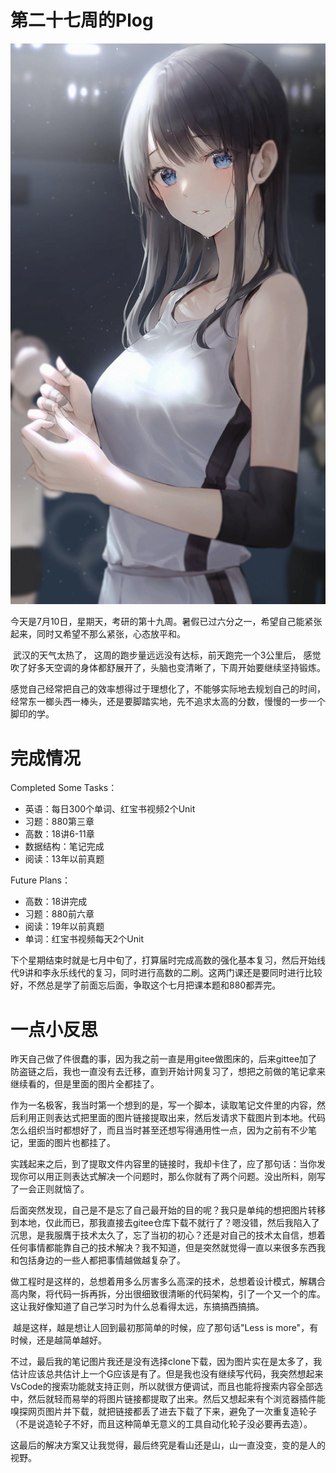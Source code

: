 # 第二十七周的Plog

![](./source/27/preface.jpg)

​		今天是7月10日，星期天，考研的第十九周。暑假已过六分之一，希望自己能紧张起来，同时又希望不那么紧张，心态放平和。

​		武汉的天气太热了， 这周的跑步量远远没有达标，前天跑完一个3公里后， 感觉吹了好多天空调的身体都舒展开了，头脑也变清晰了，下周开始要继续坚持锻炼。

​		感觉自己经常把自己的效率想得过于理想化了，不能够实际地去规划自己的时间，经常东一榔头西一棒头，还是要脚踏实地，先不追求太高的分数，慢慢的一步一个脚印的学。



# 完成情况

Completed Some Tasks：

- 英语：每日300个单词、红宝书视频2个Unit
- 习题：880第三章
- 高数：18讲6-11章
- 数据结构：笔记完成
- 阅读：13年以前真题

Future Plans：

- 高数：18讲完成
- 习题：880前六章
- 阅读：19年以前真题
- 单词：红宝书视频每天2个Unit

​		下个星期结束时就是七月中旬了，打算届时完成高数的强化基本复习，然后开始线代9讲和李永乐线代的复习，同时进行高数的二刷。这两门课还是要同时进行比较好，不然总是学了前面忘后面，争取这个七月把课本题和880都弄完。



# 一点小反思

​		昨天自己做了件很蠢的事，因为我之前一直是用gitee做图床的，后来gittee加了防盗链之后，我也一直没有去迁移，直到开始计网复习了，想把之前做的笔记拿来继续看的，但是里面的图片全都挂了。

​		作为一名极客，我当时第一个想到的是，写一个脚本，读取笔记文件里的内容，然后利用正则表达式把里面的图片链接提取出来，然后发请求下载图片到本地。代码怎么组织当时都想好了，而且当时甚至还想写得通用性一点，因为之前有不少笔记，里面的图片也都挂了。

​		实践起来之后，到了提取文件内容里的链接时，我却卡住了，应了那句话：当你发现你可以用正则表达式解决一个问题时，那么你就有了两个问题。没出所料，刚写了一会正则就恼了。

​		后面突然发现，自己是不是忘了自己最开始的目的呢？我只是单纯的想把图片转移到本地，仅此而已，那我直接去gitee仓库下载不就行了？嗯没错，然后我陷入了沉思，是我服膺于技术太久了，忘了当初的初心？还是对自己的技术太自信，想着任何事情都能靠自己的技术解决？我不知道，但是突然就觉得一直以来很多东西我和包括身边的一些人都把事情越做越复杂了。

​		做工程时是这样的，总想着用多么厉害多么高深的技术，总想着设计模式，解耦合高内聚，将代码一拆再拆，分出很细致很清晰的代码架构，引了一个又一个的库。这让我好像知道了自己学习时为什么总看得太远，东搞搞西搞搞。

​		越是这样，越是想让人回到最初那简单的时候，应了那句话"Less is more"，有时候，还是越简单越好。

​		不过，最后我的笔记图片我还是没有选择clone下载，因为图片实在是太多了，我估计应该总共估计上一个G应该是有了。但是我也没有继续写代码，我突然想起来VsCode的搜索功能就支持正则，所以就很方便调试，而且也能将搜索内容全部选中，然后就轻而易举的将图片链接都提取了出来。然后又想起来有个浏览器插件能嗅探网页图片并下载，就把链接都丢了进去下载了下来，避免了一次重复造轮子（不是说造轮子不好，而且这种简单无意义的工具自动化轮子没必要再去造）。

​		这最后的解决方案又让我觉得，最后终究是看山还是山，山一直没变，变的是人的视野。